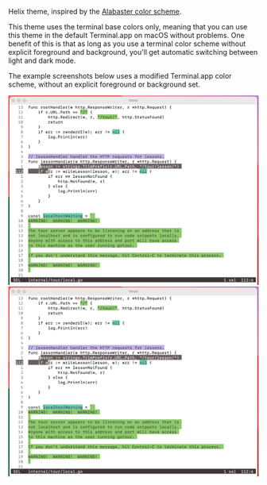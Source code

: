 Helix theme, inspired by the [Alabaster color scheme](https://github.com/tonsky/sublime-scheme-alabaster).

This theme uses the terminal base colors only, meaning that you can use this theme in the default Terminal.app on macOS without problems. One benefit of this is that as long as you use a terminal color scheme without explicit foreground and background, you'll get automatic switching between light and dark mode.

The example screenshots below uses a modified Terminal.app color scheme, without an explicit foreground or background set.

![Screenshot light mode](./day.png)
![Screenshot dark mode](./night.png)
